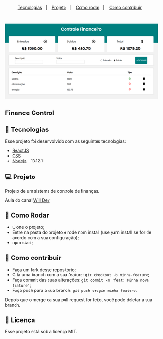 <p align="center">
  <a href="#-tecnologias">Tecnologias</a>&nbsp;&nbsp;&nbsp;|&nbsp;&nbsp;&nbsp;
  <a href="#-projeto">Projeto</a>&nbsp;&nbsp;&nbsp;|&nbsp;&nbsp;&nbsp;
  <a href="#-como-rodar">Como rodar</a>&nbsp;&nbsp;&nbsp;|&nbsp;&nbsp;&nbsp;
  <a href="#-como-contribuir">Como contribuir</a>&nbsp;&nbsp;&nbsp;
  </p>

<br>

<p align="center">
  <img alt="buscar-cep" src=".github/image.png">
</p>

## Finance Control

## 🚀 Tecnologias

Esse projeto foi desenvolvido com as seguintes tecnologias:

- [ReactJS](https://reactjs.org/)
- [CSS](https://developer.mozilla.org/pt-BR/docs/Web/CSS)
- [Nodejs](https://nodejs.org/en/) - 18.12.1

## 💻 Projeto

Projeto de um sistema de controle de finanças.

Aula do canal [Will Dev](https://www.youtube.com/watch?v=pj4vA67olbU)

## 🚀 Como Rodar

- Clone o projeto;
- Entre na pasta do projeto e rode npm install (use yarn install se for de acordo com a sua configuração);
- npm start;

## 🤔 Como contribuir

- Faça um fork desse repositório;
- Cria uma branch com a sua feature: `git checkout -b minha-feature`;
- Faça commit das suas alterações: `git commit -m 'feat: Minha nova feature'`;
- Faça push para a sua branch: `git push origin minha-feature`.

Depois que o merge da sua pull request for feito, você pode deletar a sua branch.

## 📝 Licença

Esse projeto está sob a licença MIT.
